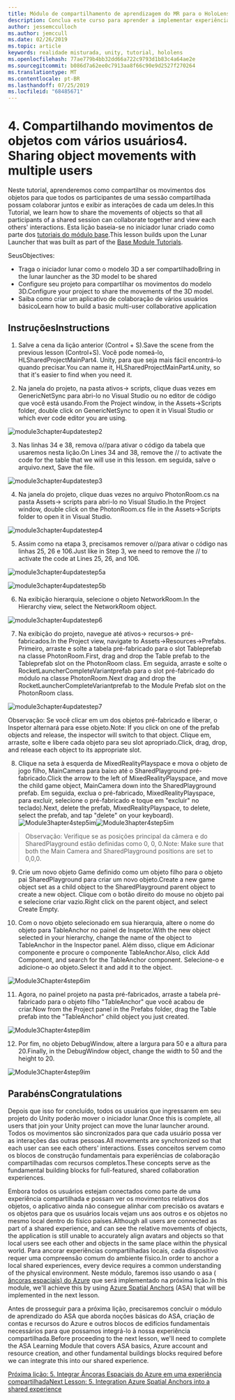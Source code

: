 ```yaml
---
title: Módulo de compartilhamento de aprendizagem do MR para o HoloLens 2
description: Conclua este curso para aprender a implementar experiências compartilhadas de vários usuários em um aplicativo do HoloLens 2.
author: jessemcculloch
ms.author: jemccull
ms.date: 02/26/2019
ms.topic: article
keywords: realidade misturada, unity, tutorial, hololens
ms.openlocfilehash: 77ae779b4bb32dd66a722c9793d1b83c4a64ae2e
ms.sourcegitcommit: b086d7a62ee0c7913aa8f66c90e9d2527f270264
ms.translationtype: MT
ms.contentlocale: pt-BR
ms.lasthandoff: 07/25/2019
ms.locfileid: "68485671"
---
```

# <a name="4-sharing-object-movements-with-multiple-users"></a><span data-ttu-id="77449-104">4. Compartilhando movimentos de objetos com vários usuários</span><span class="sxs-lookup"><span data-stu-id="77449-104">4. Sharing object movements with multiple users</span></span>

<span data-ttu-id="77449-105">Neste tutorial, aprenderemos como compartilhar os movimentos dos objetos para que todos os participantes de uma sessão compartilhada possam colaborar juntos e exibir as interações de cada um deles.</span><span class="sxs-lookup"><span data-stu-id="77449-105">In this Tutorial, we learn how to share the movements of objects so that all participants of a shared session can collaborate together and view each others' interactions.</span></span> <span data-ttu-id="77449-106">Esta lição baseia-se no iniciador lunar criado como parte dos [tutoriais do módulo base](mrlearning-base.md).</span><span class="sxs-lookup"><span data-stu-id="77449-106">This lesson builds upon the Lunar Launcher that was built as part of the [Base Module Tutorials](mrlearning-base.md).</span></span>

<span data-ttu-id="77449-107">Seus</span><span class="sxs-lookup"><span data-stu-id="77449-107">Objectives:</span></span>

- <span data-ttu-id="77449-108">Traga o iniciador lunar como o modelo 3D a ser compartilhado</span><span class="sxs-lookup"><span data-stu-id="77449-108">Bring in the lunar launcher as the 3D model to be shared</span></span>
- <span data-ttu-id="77449-109">Configure seu projeto para compartilhar os movimentos do modelo 3D.</span><span class="sxs-lookup"><span data-stu-id="77449-109">Configure your project to share the movements of the 3D model.</span></span>
- <span data-ttu-id="77449-110">Saiba como criar um aplicativo de colaboração de vários usuários básico</span><span class="sxs-lookup"><span data-stu-id="77449-110">Learn how to build a basic multi-user collaborative application</span></span>

## <a name="instructions"></a><span data-ttu-id="77449-111">Instruções</span><span class="sxs-lookup"><span data-stu-id="77449-111">Instructions</span></span>


1. <span data-ttu-id="77449-112">Salve a cena da lição anterior (Control + S).</span><span class="sxs-lookup"><span data-stu-id="77449-112">Save the scene from the previous lesson (Control+S).</span></span> <span data-ttu-id="77449-113">Você pode nomeá-lo, HLSharedProjectMainPart4. Unity, para que seja mais fácil encontrá-lo quando precisar.</span><span class="sxs-lookup"><span data-stu-id="77449-113">You can name it, HLSharedProjectMainPart4.unity, so that it's easier to find when you need it.</span></span>

2. <span data-ttu-id="77449-114">Na janela do projeto, na pasta ativos-> scripts, clique duas vezes em GenericNetSync para abri-lo no Visual Studio ou no editor de código que você está usando.</span><span class="sxs-lookup"><span data-stu-id="77449-114">From the Project window, in the Assets->Scripts folder, double click on GenericNetSync to open it in Visual Studio or which ever code editor you are using.</span></span>  

![module3chapter4updatestep2](images/module3chapter4updatestep2.png)

3. <span data-ttu-id="77449-116">Nas linhas 34 e 38, remova o//para ativar o código da tabela que usaremos nesta lição.</span><span class="sxs-lookup"><span data-stu-id="77449-116">On Lines 34 and 38, remove the // to activate the code for the table that we will use in this lesson.</span></span> <span data-ttu-id="77449-117">em seguida, salve o arquivo.</span><span class="sxs-lookup"><span data-stu-id="77449-117">next, Save the file.</span></span> 

![module3chapter4updatestep3](images/module3chapter4updatestep3.png)

4. <span data-ttu-id="77449-119">Na janela do projeto, clique duas vezes no arquivo PhotonRoom.cs na pasta Assets-> scripts para abri-lo no Visual Studio.</span><span class="sxs-lookup"><span data-stu-id="77449-119">In the Project window, double click on the PhotonRoom.cs file in the Assets->Scripts folder to open it in Visual Studio.</span></span> 

![module3chapter4updatestep4](images/module3chapter4updatestep4.png)

5. <span data-ttu-id="77449-121">Assim como na etapa 3, precisamos remover o//para ativar o código nas linhas 25, 26 e 106.</span><span class="sxs-lookup"><span data-stu-id="77449-121">Just like in Step 3, we need to remove the // to activate the code at Lines 25, 26, and 106.</span></span>

![module3chapter4updatestep5a](images/module3chapter4updatestep5a.png) 

![module3chapter4updatestep5b](images/module3chapter4updatestep5b.png)

6. <span data-ttu-id="77449-124">Na exibição hierarquia, selecione o objeto NetworkRoom.</span><span class="sxs-lookup"><span data-stu-id="77449-124">In the Hierarchy view, select the NetworkRoom object.</span></span>

![module3chapter4updatestep6](images/module3chapter4updatestep6.png)

7. <span data-ttu-id="77449-126">Na exibição do projeto, navegue até ativos-> recursos-> pré-fabricados.</span><span class="sxs-lookup"><span data-stu-id="77449-126">In the Project view, navigate to Assets->Resources->Prefabs.</span></span> <span data-ttu-id="77449-127">Primeiro, arraste e solte a tabela pré-fabricado para o slot Tableprefab na classe PhotonRoom.</span><span class="sxs-lookup"><span data-stu-id="77449-127">First, drag and drop the Table prefab to the Tableprefab slot on the PhotonRoom class.</span></span> <span data-ttu-id="77449-128">Em seguida, arraste e solte o RocketLauncherCompleteVariantprefab para o slot pré-fabricado do módulo na classe PhotonRoom.</span><span class="sxs-lookup"><span data-stu-id="77449-128">Next drag and drop the RocketLauncherCompleteVariantprefab to the Module Prefab slot on the PhotonRoom class.</span></span>

![module3chapter4updatestep7](images/module3chapter4updatestep7.png)

   <span data-ttu-id="77449-130">Observação: Se você clicar em um dos objetos pré-fabricado e liberar, o Inspetor alternará para esse objeto.</span><span class="sxs-lookup"><span data-stu-id="77449-130">Note: If you click on one of the prefab objects and release, the inspector will switch to that object.</span></span> <span data-ttu-id="77449-131">Clique em, arraste, solte e libere cada objeto para seu slot apropriado.</span><span class="sxs-lookup"><span data-stu-id="77449-131">Click, drag, drop, and release each object to its appropriate slot.</span></span>

8. <span data-ttu-id="77449-132">Clique na seta à esquerda de MixedRealityPlayspace e mova o objeto de jogo filho, MainCamera para baixo até o SharedPlayground pré-fabricado.</span><span class="sxs-lookup"><span data-stu-id="77449-132">Click the arrow to the left of MixedRealityPlayspace, and move the child game object, MainCamera down into the SharedPlayground prefab.</span></span> <span data-ttu-id="77449-133">Em seguida, exclua o pré-fabricado, MixedRealityPlayspace, para excluir, selecione o pré-fabricado e toque em "excluir" no teclado).</span><span class="sxs-lookup"><span data-stu-id="77449-133">Next, delete the prefab, MixedRealityPlayspace, to delete, select the prefab, and tap "delete" on your keyboard).</span></span>
<span data-ttu-id="77449-134">![Module3hapter4step5im](images/module3chapter4step5im.PNG)</span><span class="sxs-lookup"><span data-stu-id="77449-134">![Module3hapter4step5im](images/module3chapter4step5im.PNG)</span></span>

><span data-ttu-id="77449-135">Observação:  Verifique se as posições principal da câmera e do SharedPlayground estão definidas como 0, 0, 0.</span><span class="sxs-lookup"><span data-stu-id="77449-135">Note:  Make sure that both the Main Camera and SharedPlayground positions are set to 0,0,0.</span></span>
>

9. <span data-ttu-id="77449-136">Crie um novo objeto Game definido como um objeto filho para o objeto pai SharedPlayground para criar um novo objeto.</span><span class="sxs-lookup"><span data-stu-id="77449-136">Create a new game object set as a child object to the SharedPlayground parent object to create a new object.</span></span> <span data-ttu-id="77449-137">Clique com o botão direito do mouse no objeto pai e selecione criar vazio.</span><span class="sxs-lookup"><span data-stu-id="77449-137">Right click on the parent object, and select Create Empty.</span></span> 

10. <span data-ttu-id="77449-138">Com o novo objeto selecionado em sua hierarquia, altere o nome do objeto para TableAnchor no painel de Inspetor.</span><span class="sxs-lookup"><span data-stu-id="77449-138">With the new object selected in your hierarchy, change the name of the object to TableAnchor in the Inspector panel.</span></span> <span data-ttu-id="77449-139">Além disso, clique em Adicionar componente e procure o componente TableAnchor.</span><span class="sxs-lookup"><span data-stu-id="77449-139">Also, click Add Component, and search for the TableAnchor component.</span></span> <span data-ttu-id="77449-140">Selecione-o e adicione-o ao objeto.</span><span class="sxs-lookup"><span data-stu-id="77449-140">Select it and add it to the object.</span></span> 

![Module3Chapter4step6im](images/module3chapter4step7im.PNG)

11. <span data-ttu-id="77449-142">Agora, no painel projeto na pasta pré-fabricados, arraste a tabela pré-fabricado para o objeto filho "TableAnchor" que você acabou de criar.</span><span class="sxs-lookup"><span data-stu-id="77449-142">Now from the Project panel in the Prefabs folder, drag the Table prefab into the "TableAnchor" child object you just created.</span></span>

![Module3Chapter4step8im](images/module3chapter4step8im.PNG)

12. <span data-ttu-id="77449-144">Por fim, no objeto DebugWindow, altere a largura para 50 e a altura para 20.</span><span class="sxs-lookup"><span data-stu-id="77449-144">Finally, in the DebugWindow object, change the width to 50 and the height to 20.</span></span>

![Module3Chapter4step9im](images/module3chapter4step11im.PNG)

## <a name="congratulations"></a><span data-ttu-id="77449-146">Parabéns</span><span class="sxs-lookup"><span data-stu-id="77449-146">Congratulations</span></span>


<span data-ttu-id="77449-147">Depois que isso for concluído, todos os usuários que ingressarem em seu projeto do Unity poderão mover o iniciador lunar.</span><span class="sxs-lookup"><span data-stu-id="77449-147">Once this is complete, all users that join your Unity project can move the lunar launcher around.</span></span> <span data-ttu-id="77449-148">Todos os movimentos são sincronizados para que cada usuário possa ver as interações das outras pessoas.</span><span class="sxs-lookup"><span data-stu-id="77449-148">All movements are synchronized so that each user can see each others' interactions.</span></span> <span data-ttu-id="77449-149">Esses conceitos servem como os blocos de construção fundamentais para experiências de colaboração compartilhadas com recursos completos.</span><span class="sxs-lookup"><span data-stu-id="77449-149">These concepts serve as the fundamental building blocks for full-featured, shared collaboration experiences.</span></span> 

<span data-ttu-id="77449-150">Embora todos os usuários estejam conectados como parte de uma experiência compartilhada e possam ver os movimentos relativos dos objetos, o aplicativo ainda não consegue alinhar com precisão os avatars e os objetos para que os usuários locais vejam uns aos outros e os objetos no mesmo local dentro do físico países.</span><span class="sxs-lookup"><span data-stu-id="77449-150">Although all users are connected as part of a shared experience, and can see the relative movements of objects, the application is still unable to accurately align avatars and objects so that local users see each other and objects in the same place within the physical world.</span></span> <span data-ttu-id="77449-151">Para ancorar experiências compartilhadas locais, cada dispositivo requer uma compreensão comum do ambiente físico.</span><span class="sxs-lookup"><span data-stu-id="77449-151">In order to anchor a local shared experiences, every device requires a common understanding of the physical environment.</span></span> <span data-ttu-id="77449-152">Neste módulo, faremos isso usando o asa ( [âncoras espaciais) do Azure](<https://azure.microsoft.com/en-us/services/spatial-anchors/>) que será implementado na próxima lição.</span><span class="sxs-lookup"><span data-stu-id="77449-152">In this module, we'll achieve this by using [Azure Spatial Anchors](<https://azure.microsoft.com/en-us/services/spatial-anchors/>) (ASA) that will be implemented in the next lesson.</span></span>

<span data-ttu-id="77449-153">Antes de prosseguir para a próxima lição, precisaremos concluir o módulo de aprendizado do ASA que aborda noções básicas do ASA, criação de contas e recursos do Azure e outros blocos de edifícios fundamentais necessários para que possamos integrá-lo à nossa experiência compartilhada.</span><span class="sxs-lookup"><span data-stu-id="77449-153">Before proceeding to the next lesson, we'll need to complete the ASA Learning Module that covers ASA basics, Azure account and resource creation, and other fundamental buildings blocks required before we can integrate this into our shared experience.</span></span>

<span data-ttu-id="77449-154">[Próxima lição: 5. Integrar Âncoras Espaciais do Azure em uma experiência compartilhada](mrlearning-sharing(photon)-ch5.md)</span><span class="sxs-lookup"><span data-stu-id="77449-154">[Next Lesson: 5. Integration Azure Spatial Anchors into a shared experience](mrlearning-sharing(photon)-ch5.md)</span></span>

